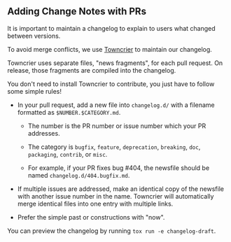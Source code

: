 ## Adding Change Notes with PRs

It is important to maintain a changelog to explain to users what changed
between versions.

To avoid merge conflicts, we use
[Towncrier](https://towncrier.readthedocs.io/en/stable/) to maintain our
changelog.

Towncrier uses separate files, "news fragments", for each pull request.
On release, those fragments are compiled into the changelog.

You don't need to install Towncrier to contribute, you just have to follow some
simple rules!

- In your pull request, add a new file into `changelog.d/` with a filename
  formatted as `$NUMBER.$CATEGORY.md`.

  - The number is the PR number or issue number which your PR addresses.

  - The category is `bugfix`, `feature`, `deprecation`, `breaking`, `doc`,
    `packaging`, `contrib`, or `misc`.

  - For example, if your PR fixes bug #404, the newsfile should be named
    `changelog.d/404.bugfix.md`.

- If multiple issues are addressed, make an identical copy of the newsfile with
  another issue number in the name.
  Towncrier will automatically merge identical files into one entry with multiple links.

- Prefer the simple past or constructions with "now".

You can preview the changelog by running `tox run -e changelog-draft`.
